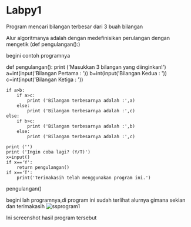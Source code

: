 # Labpy1

Program mencari bilangan terbesar dari 3 buah bilangan 

Alur algoritmanya adalah dengan medefinisikan perulangan dengan mengetik (def pengulangan():)

begini contoh programnya

def pengulangan():
    print ('Masukkan 3 bilangan yang diinginkan!')
    a=int(input('Bilangan Pertama : '))
    b=int(input('Bilangan Kedua   : '))
    c=int(input('Bilangan Ketiga  : '))

    if a>b:
        if a>c:
            print ('Bilangan terbesarnya adalah :',a)
        else:
            print ('Bilangan terbesarnya adalah :',c)
    else:
        if b>c:
            print ('Bilangan terbesarnya adalah :',b)
        else:
            print ('Bilangan terbesarnya adalah :',c)

    print ('')
    print ('Ingin coba lagi? (Y/T)')
    x=input()
    if x=='Y':
        return pengulangan()
    if x=='T':
        print('Terimakasih telah menggunakan program ini.')

pengulangan()


begini lah programnya,di program ini sudah terlihat alurnya gimana
sekian dan terimakasih
![ssprogram1](https://user-images.githubusercontent.com/43899133/52514547-5875ee00-2c45-11e9-9489-4281cfc79df1.jpg)



Ini screenshot hasil program tersebut


